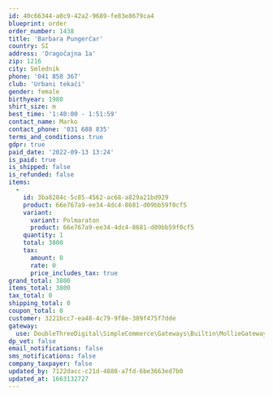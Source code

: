 ```yaml
---
id: 40c66344-a0c9-42a2-9689-fe83e8679ca4
blueprint: order
order_number: 1438
title: 'Barbara Pungerčar'
country: SI
address: 'Dragočajna 1a'
zip: 1216
city: Smlednik
phone: '041 858 367'
club: 'Urbani tekači'
gender: female
birthyear: 1980
shirt_size: m
best_time: '1:40:00 - 1:51:59'
contact_name: Marko
contact_phone: '031 688 835'
terms_and_conditions: true
gdpr: true
paid_date: '2022-09-13 13:24'
is_paid: true
is_shipped: false
is_refunded: false
items:
  -
    id: 3ba8284c-5c85-4562-ac68-a829a21bd929
    product: 66e767a9-ee34-4dc4-8681-d09bb59f0cf5
    variant:
      variant: Polmaraton
      product: 66e767a9-ee34-4dc4-8681-d09bb59f0cf5
    quantity: 1
    total: 3800
    tax:
      amount: 0
      rate: 0
      price_includes_tax: true
grand_total: 3800
items_total: 3800
tax_total: 0
shipping_total: 0
coupon_total: 0
customer: 3221bcc7-ea48-4c79-9f8e-309f475f7dde
gateway:
  use: DoubleThreeDigital\SimpleCommerce\Gateways\Builtin\MollieGateway
dp_vet: false
email_notifications: false
sms_notifications: false
company_taxpayer: false
updated_by: 7122dacc-c21d-4880-a7fd-6be3663ed7b0
updated_at: 1663132727
---
```

